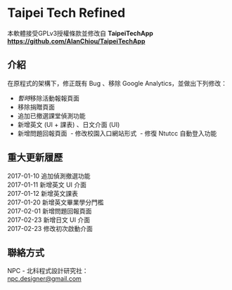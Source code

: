 # Taipei Tech Refined #
本軟體接受GPLv3授權條款並修改自 **TaipeiTechApp https://github.com/AlanChiou/TaipeiTechApp**

## 介紹 ##
在原程式的架構下，修正既有 Bug 、移除 Google Analytics，並做出下列修改：  
  - *暫時*移除活動報報頁面  
  - 移除捐贈頁面  
  - 追加已撤選課堂偵測功能  
  - 新增英文 (UI + 課表) 、日文介面 (UI)  
  - 新增問題回報頁面
  - 修改校園入口網站形式
  - 修復 Ntutcc 自動登入功能
## 重大更新履歷 ##
  2017-01-10 追加偵測撤選功能  
  2017-01-11 新增英文 UI 介面  
  2017-01-12 新增英文課表  
  2017-01-20 新增英文畢業學分門檻  
  2017-02-01 新增問題回報頁面  
  2017-02-23 新增日文 UI 介面  
  2017-02-23 修改初次啟動介面
  
## 聯絡方式 ##
  NPC - 北科程式設計研究社：  
  [npc.designer@gmail.com](mailto:npc.designer@gmail.com)
